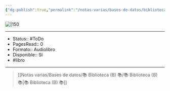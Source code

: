 ```yaml
---
{"dg-publish":true,"permalink":"/notas-varias/bases-de-datos/biblioteca-b/b-brainfluence/"}
---
```



![|150](http://books.google.com/books/content?id=iKDQEAAAQBAJ&printsec=frontcover&img=1&zoom=1&edge=curl&source=gbs_api)

---

- Status:: #ToDo 
- PagesRead:: 0 
- Formato:: Audiolibro
- Disponible:: Sí 
- #libro 

---

> [[Notas varias/Bases de datos/📚 Biblioteca (B) 📚/📚 Biblioteca (B) 📚\|📚 Biblioteca (B) 📚]]